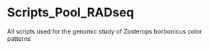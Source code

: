 # Scripts_Pool_RADseq
All scripts used for the genomic study of Zosterops borbonicus color patterns


